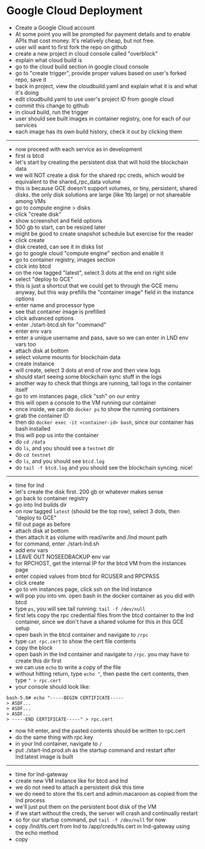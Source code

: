 # Google Cloud Deployment

- Create a Google Cloud account
- At some point you will be prompted for payment details and to enable APIs
  that cost money. It's relatively cheap, but not free.
- user will want to first fork the repo on github
- create a new project in cloud console called "overblock"
- explain what cloud build is
- go to the cloud build section in google cloud console
- go to "create trigger", provide proper values based on user's forked repo,
  save it
- back in project, view the cloudbuild.yaml and explain what it is and what
  it's doing
- edit cloudbuild.yaml to use user's project ID from google cloud
- commit this change to github
- in cloud build, run the trigger
- user should see built images in container registry, one for each
  of our services
- each image has its own build history, check it out by clicking them

---

- now proceed with each service as in development
- first is btcd
- let's start by creating the persistent disk that will hold the blockchain
  data
- we will NOT create a disk for the shared rpc creds, which would be equivalent
  to the shared_rpc_data volume
- this is because GCE doesn't support volumes, or tiny, persistent, shared disks.
  the only disk solutions are large (like 1tb large) or not shareable among VMs
- go to compute engine > disks
- click "create disk"
- show screenshot and field options
- 500 gb to start, can be resized later
- might be good to create snapshot schedule but exercise for the reader
- click create
- disk created, can see it in disks list
- go to google cloud "compute engine" section and enable it
- go to container registry, images section
- click into btcd
- on the row tagged "latest", select 3 dots at the end on right side
- select "deploy to GCE"
- this is just a shortcut that we could get to through the GCE menu anyway,
  but this way prefills the "container image" field in the instance options
- enter name and processor type
- see that container image is prefilled
- click advanced options
- enter ./start-btcd.sh for "command"
- enter env vars
- enter a unique username and pass, save so we can enter in LND env vars too
- attach disk at bottom
- select volume mounts for blockchain data
- create instance
- will create, select 3 dots at end of row and then view logs
- should start seeing some blockchain sync stuff in the logs
- another way to check that things are running, tail logs in the container itself
- go to vm instances page, click "ssh" on our entry
- this will open a console to the VM running our container
- once inside, we can do `docker ps` to show the running containers
- grab the container ID
- then do `docker exec -it <container-id> bash`, since our container has bash installed
- this will pop us into the container
- do `cd /data`
- do `ls`, and you should see a `testnet` dir
- do `cd testnet`
- do `ls`, and you should see `btcd.log`
- do `tail -f btcd.log` and you should see the blockchain syncing. nice!

---

- time for lnd
- let's create the disk first. 200 gb or whatever makes sense
- go back to container registry
- go into lnd builds dir
- on row tagged `latest` (should be the top row), select 3 dots, then "deploy to GCE"
- fill out page as before
- attach disk at bottom
- then attach it as volume with read/write and /lnd mount path
- for command, enter ./start-lnd.sh
- add env vars
- LEAVE OUT NOSEEDBACKUP env var
- for RPCHOST, get the internal IP for the btcd VM from the instances page
- enter copied values from btcd for RCUSER and RPCPASS
- click create
- go to vm instances page, click ssh on the lnd instance
- will pop you into vm. open bash in the docker container as you did with btcd
- type `ps`, you will see tail running: `tail -f /dev/null`
- first lets copy the rpc credential files from the btcd container to the lnd container,
  since we don't have a shared volume for this in this GCE setup
- open bash in the btcd container and navigate to `/rpc`
- type `cat rpc.cert` to show the cert file contents
- copy the block
- open bash in the lnd container and navigate to `/rpc`. you may have to create this dir first
- we can use `echo` to write a copy of the file
- without hitting return, type `echo "`, then paste the cert contents, then type `" > rpc.cert`
- your console should look like:

```shell script
bash-5.0# echo "-----BEGIN CERTIFICATE-----
> ASDF...
> ASDF...
> ASDF...
> -----END CERTIFICATE-----" > rpc.cert
```

- now hit enter, and the pasted contents should be written to rpc.cert
- do the same thing with rpc.key
- in your lnd container, navigate to `/`
- put ./start-lnd.prod.sh as the startup command and restart after lnd:latest image is built

---

- time for lnd-gateway
- create new VM instance like for btcd and lnd
- we do not need to attach a persistent disk this time
- we do need to store the tls.cert and admin.macaroon as copied from the lnd process
- we'll just put them on the persistent boot disk of the VM
- if we start without the creds, the server will crash and continually restart
- so for our startup command, put `tail -f /dev/null` for now
- copy /lnd/tls.cert from lnd to /app/creds/tls.cert in lnd-gateway using the echo method
- copy 
